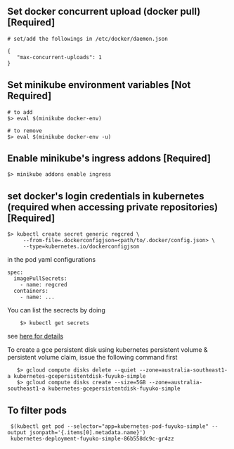 ## Set  docker concurrent upload (docker pull) [Required]

```
# set/add the followings in /etc/docker/daemon.json

{
   "max-concurrent-uploads": 1
}
```
## Set minikube environment variables [Not Required]
```
# to add
$> eval $(minikube docker-env)

# to remove
$> eval $(minikube docker-env -u)
```

## Enable minikube's ingress addons [Required]
```
$> minikube addons enable ingress
```

## set docker's login credentials in kubernetes (required when accessing private repositories) [Required]
```
$> kubectl create secret generic regcred \
     --from-file=.dockerconfigjson=<path/to/.docker/config.json> \
     --type=kubernetes.io/dockerconfigjson
```
in the pod yaml configurations
```
spec:
  imagePullSecrets:
    - name: regcred
  containers:
    - name: ... 
```
You can list the secrects by doing 
```
    $> kubectl get secrets
```

see [here for details](https://kubernetes.io/docs/tasks/configure-pod-container/pull-image-private-registry/)


To create a gce persistent disk using kubernetes persistent volume & persistent volume claim, issue the following command first
```
   $> gcloud compute disks delete --quiet --zone=australia-southeast1-a kubernetes-gcepersistentdisk-fuyuko-simple
   $> gcloud compute disks create --size=5GB --zone=australia-southeast1-a kubernetes-gcepersistentdisk-fuyuko-simple
```


## To filter pods
```
 $(kubectl get pod --selector="app=kubernetes-pod-fuyuko-simple" --output jsonpath='{.items[0].metadata.name}')
 kubernetes-deployment-fuyuko-simple-86b558dc9c-gr4zz
```

